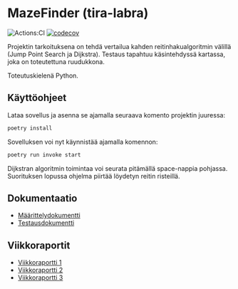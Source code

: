 # MazeFinder (tira-labra)

![Actions:CI](https://github.com/rtammisalo/tira-labra/workflows/CI/badge.svg) [![codecov](https://codecov.io/gh/rtammisalo/tira-labra/branch/main/graph/badge.svg?token=T9UVAQ8WRV)](https://codecov.io/gh/rtammisalo/tira-labra)

Projektin tarkoituksena on tehdä vertailua kahden reitinhakualgoritmin välillä (Jump Point Search ja Dijkstra). Testaus tapahtuu käsintehdyssä
kartassa, joka on toteutettuna ruudukkona.

Toteutuskielenä Python.

## Käyttöohjeet

Lataa sovellus ja asenna se ajamalla seuraava komento projektin juuressa:

``` bash
poetry install
```

Sovelluksen voi nyt käynnistää ajamalla komennon:

``` bash
poetry run invoke start
```

Dijkstran algoritmin toimintaa voi seurata pitämällä space-nappia pohjassa. Suorituksen lopussa ohjelma piirtää löydetyn reitin risteillä.

## Dokumentaatio

- [Määrittelydokumentti](/dokumentaatio/maarittelydokumentti.md)
- [Testausdokumentti](/dokumentaatio/testausdokumentti.md)

## Viikkoraportit

- [Viikkoraportti 1](/dokumentaatio/viikkoraportti1.md)
- [Viikkoraportti 2](/dokumentaatio/viikkoraportti2.md)
- [Viikkoraportti 3](/dokumentaatio/viikkoraportti3.md)
